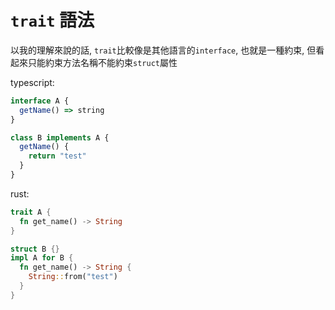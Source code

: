 # `trait` 語法

以我的理解來說的話, `trait`比較像是其他語言的`interface`, 也就是一種約束, 但看起來只能約束方法名稱不能約束`struct`屬性

typescript:
```ts
interface A {
  getName() => string
}

class B implements A {
  getName() {
    return "test"
  }
}
```

rust:
```rs
trait A {
  fn get_name() -> String
}

struct B {}
impl A for B {
  fn get_name() -> String {
    String::from("test")
  }
}
```
